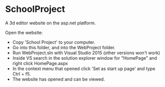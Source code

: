 # SchoolProject

A 3d editor website on the asp.net platform.

Open the website:

- Copy 'School Project' to your computer.
- Go into this folder, and into the WebProject folder.
- Run WebProject.sln with Visual Studio 2015 (other versions won't work)
- Inside VS search in the solution explorer window for "HomePage" and right click HomePage.aspx
- In the context menu that opened click 'Set as start up page' and type Ctrl + f5.
- The website has opened and can be viewed.